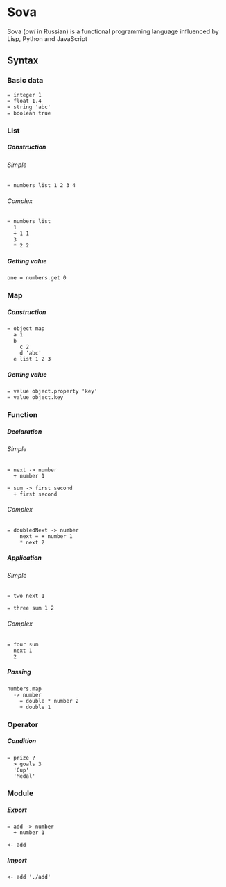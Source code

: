 # Sova

Sova (<i>owl</i> in Russian) is a functional programming language influenced by Lisp, Python and JavaScript

## Syntax

### Basic data

```
= integer 1
= float 1.4
= string 'abc'
= boolean true
```

### List

##### Construction

###### Simple

```
= numbers list 1 2 3 4
```

###### Complex

```
= numbers list
  1
  + 1 1
  3
  * 2 2
```

##### Getting value

```
one = numbers.get 0
```

### Map

##### Construction

```
= object map
  a 1
  b
    c 2
    d 'abc'
  e list 1 2 3
```

##### Getting value

```
= value object.property 'key'
= value object.key
```

### Function

##### Declaration

###### Simple

```
= next -> number
  + number 1

= sum -> first second
  + first second
```

###### Complex

```
= doubledNext -> number
    next = + number 1
    * next 2
```

##### Application

###### Simple

```
= two next 1

= three sum 1 2
```

###### Complex

```
= four sum
  next 1
  2
```

##### Passing

```
numbers.map
  -> number
    = double * number 2
    + double 1
```

### Operator

##### Condition

```
= prize ?
  > goals 3
  'Cup'
  'Medal'
```

### Module

##### Export

```
= add -> number
  + number 1

<- add
```

##### Import

```
<- add './add'
```
